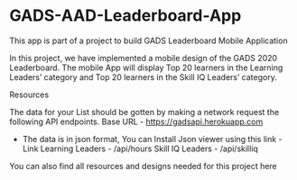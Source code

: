 # GADS-AAD-Leaderboard-App

This app is part of a project to build GADS Leaderboard Mobile Application

In this project, we have implemented a mobile design of the GADS 2020 Leaderboard.
The mobile App will display Top 20 learners in the Learning Leaders’ category and Top 20 learners in the Skill IQ Leaders’ category.

Resources

The data  for your List should be gotten by making a network request the following API endpoints.
Base URL - https://gadsapi.herokuapp.com
-	The data is in json format, You can Install Json viewer using this link - Link
Learning Leaders - /api/hours
Skill IQ Leaders - /api/skilliq

You can also find all resources and designs needed for this project here 


